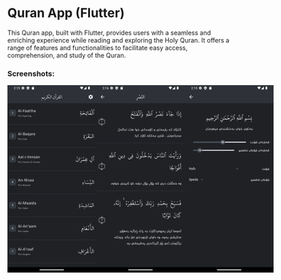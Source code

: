 # Quran App (Flutter)

This Quran app, built with Flutter, provides users with a seamless and enriching experience while reading and exploring the Holy Quran. It offers a range of features and functionalities to facilitate easy access, comprehension, and study of the Quran.

<h3>Screenshots:</h3>

<div style="display:flex; justify-content: space-between;">
  <img src="assets/screenshots/1.png" alt="Weatherly Screenshot 1" width="200" />
  <img src="assets/screenshots/2.png" alt="Weatherly Screenshot 2" width="200" />
  <img src="assets/screenshots/3.png" alt="Weatherly Screenshot 3" width="200" />
</div>
